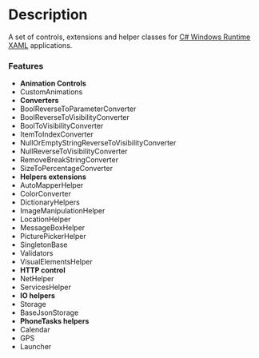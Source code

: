# Description
A set of controls, extensions and helper classes for [C# Windows Runtime XAML](http://en.wikipedia.org/wiki/Windows_Runtime_XAML_Framework) applications.

### Features
  * **Animation Controls**
   * CustomAnimations
  * **Converters**
   * BoolReverseToParameterConverter
   * BoolReverseToVisibilityConverter
   * BoolToVisibilityConverter
   * ItemToIndexConverter
   * NullOrEmptyStringReverseToVisibilityConverter
   * NullReverseToVisibilityConverter
   * RemoveBreakStringConverter
   * SizeToPercentageConverter
  * **Helpers extensions**
   * AutoMapperHelper
   * ColorConverter
   * DictionaryHelpers
   * ImageManipulationHelper
   * LocationHelper
   * MessageBoxHelper
   * PicturePickerHelper
   * SingletonBase
   * Validators
   * VisualElementsHelper
  * **HTTP control**
   * NetHelper
   * ServicesHelper
  * **IO helpers**
   * Storage
   * BaseJsonStorage
  * **PhoneTasks helpers**
   * Calendar
   * GPS
   * Launcher
